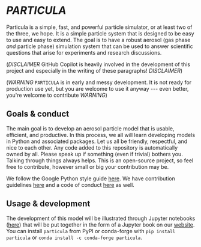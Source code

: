 # *PARTICULA*

Particula is a simple, fast, and powerful particle simulator, or at least two of the three, we hope. It is a simple particle system that is designed to be easy to use and easy to extend. The goal is to have a robust aerosol (gas phase _and_ particle phase) simulation system that can be used to answer scientific questions that arise for experiments and research discussions.

(_DISCLAIMER_ GitHub Copilot is heavily involved in the development of this project and especially in the writing of these paragraphs! _DISCLAIMER_)

(_WARNING_ `PARTICULA` is in early and messy development. It is not ready for production use yet, but you are welcome to use it anyway --- even better, you're welcome to contribute _WARNING_)

## Goals & conduct

The main goal is to develop an aerosol particle model that is usable, efficient, and productive. In this process, we all will learn developing models in Python and associated packages. Let us all be friendly, respectful, and nice to each other. Any code added to this repository is automatically owned by all. Please speak up if something (even if trivial) bothers you. Talking through things always helps. This is an open-source project, so feel free to contribute, however small or big your contribution may be.

We follow the Google Python style guide [here](https://google.github.io/styleguide/pyguide.html). We have contribution guidelines [here](https://github.com/uncscode/particula/blob/main/CONTRIBUTING.md) and a code of conduct [here](https://github.com/uncscode/particula/blob/main/CODE_OF_CONDUCT.md) as well.

## Usage & development

The development of this model will be illustrated through Jupyter notebooks ([here](https://github.com/uncscode/particula/blob/main/docs)) that will be put together in the form of a Jupyter book on our [website](https://uncscode.github.io/particula). You can install `particula` from PyPI or conda-forge with `pip install particula` or `conda install -c conda-forge particula`.
